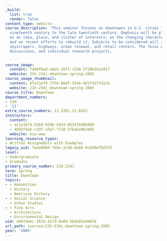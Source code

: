 ```yaml
---
_build:
  list: true
  render: false
content_type: website
course_description: 'This seminar focuses on downtowns in U.S. cities from the late
  nineteenth century to the late twentieth century. Emphasis will be placed on downtown
  as an idea, place, and cluster of interests; on the changing character of downtown;
  and on recent efforts to rebuild it. Subjects to be considered will include subways,
  skyscrapers, highways, urban renewal, and retail centers. The focus will be on readings,
  discussions, and individual research projects.

  '
course_image:
  content: 7490f8ad-dde5-26f1-c538-2f20b35a3d17
  website: 21h-234j-downtown-spring-2005
course_image_thumbnail:
  content: 8fa11ef9-7f56-86df-354b-9d1f427fd2cb
  website: 21h-234j-downtown-spring-2005
course_title: Downtown
department_numbers:
- 21H
- '11'
extra_course_numbers: 11.339J,11.026J
instructors:
  content:
  - ac1a1bf4-53b4-9196-5424-0535fbd89489
  - 4b92f9a6-c29f-a3a7-7718-5f6a5a9b28d5
  website: ocw-www
learning_resource_types:
- Written Assignments with Examples
legacy_uid: 7eee0004-fb5e-2cb8-de66-9c650ef92975
level:
- Undergraduate
- Graduate
primary_course_number: 21H.234J
term: Spring
title: Downtown
topics:
- - Humanities
  - History
  - American History
- - Social Science
  - Urban Studies
- - Fine Arts
  - Architecture
  - Environmental Design
uid: d46fdebc-3633-42fd-8e0d-56d101a946fd
url_path: courses/21h-234j-downtown-spring-2005
year: '2005'
---
```

